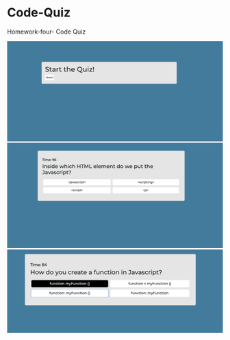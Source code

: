 # Code-Quiz
Homework-four- Code Quiz

![ ](Assets/photo1.png)
![ ](Assets/photo2.png)
![ ](Assets/photo3.png)

